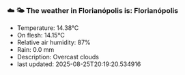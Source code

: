 ### ☁️ 🌤️  The weather in Florianópolis is: Florianópolis

- Temperature: 14.38°C
- On flesh: 14.15°C
- Relative air humidity: 87%
- Rain: 0.0 mm
- Description: Overcast clouds
- last updated: 2025-08-25T20:19:20.534916
